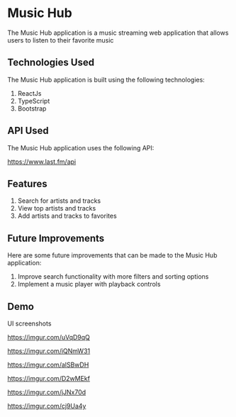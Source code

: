 
# Music Hub

The Music Hub application is a music streaming web application that allows users to listen to their favorite music


## Technologies Used 

The Music Hub application is built using the following technologies:

1) ReactJs
2) TypeScript
3) Bootstrap
## API Used

The Music Hub application uses the following API:

https://www.last.fm/api
## Features

1) Search for artists and tracks
2) View top artists and tracks
3) Add artists and tracks to favorites


## Future Improvements

Here are some future improvements that can be made to the Music Hub application:

1) Improve search functionality with more filters and sorting options
2) Implement a music player with playback controls

## Demo

UI screenshots

https://imgur.com/uVqD9qQ

https://imgur.com/iQNmW31

https://imgur.com/alSBwDH

https://imgur.com/D2wMEkf

https://imgur.com/jJNx70d

https://imgur.com/cj9Ua4y





